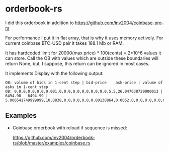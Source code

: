 # orderbook-rs

I did this orderbook in addition to <https://github.com/inv2004/coinbase-pro-rs>

For performance I put it in flat array, that is why it uses memory actively.
For current coinbase BTC-USD pair it takes 188.1 Mb or RAM.

It has hardcoded limit for 20000(max price) * 100(cents) = 2*10^6 values it can store.
Call the OB with values which are outside these boundaries will return None,
but, I suppose, this return can be ignored in most cases.

It implements Display with the following output:
```
OB: volume of bids in 1-cent step | bid-price    ask-price | valume of asks in 1-cent step
OB: 0,0,0,0,0,0,0,0.001,0,0,0,0,0,0,0,0,0,0,0,5.5,26.047638720000013 | 6494.98   6494.99 | 5.006541749999999,10.0838,0,0,0,0,0,0,0.00130864,0.0052,0,0,0,0,0,0,0,0,0,0,0
```

## Examples
- Coinbase orderbook with reload if sequence is missed:

  <https://github.com/inv2004/orderbook-rs/blob/master/examples/coinbase.rs>

